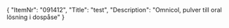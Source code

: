 {
  "ItemNr": "091412",
  "Title": "test",
  "Description": "Omnicol, pulver till oral lösning i dospåse"
}